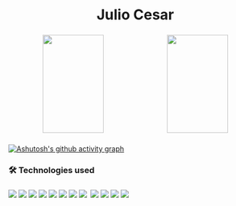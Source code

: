 <h1 align="center">Julio Cesar</h1>

###


###

<div align="center"><img width= "49%" height="195px" src="https://github-readme-streak-stats.herokuapp.com/?user=juliocesarWpedro&theme=vue-dark&hide_border=true"/><img width= "49%" height="195px" src="https://github-readme-stats.vercel.app/api/top-langs/?username=juliocesarWpedro&theme=vue-dark&show_icons=true&hide_border=true&layout=compact"/></div>

###

[![Ashutosh's github activity graph](https://github-readme-activity-graph.vercel.app/graph?username=JuliocesarWpedro&bg_color=211f1f&color=ffffff&line=00ff66&point=80ff80&area=true&hide_border=true)](https://github.com/ashutosh00710/github-readme-activity-graph)

###

<h3 align="left">🛠 Technologies used</h3>

###

<div align="left">
  <img src="https://img.shields.io/badge/HTML5-E34F26?style=for-the-badge&logo=html5&logoColor=white" />
   <img src="https://img.shields.io/badge/CSS3-1572B6?style=for-the-badge&logo=css3&logoColor=white" />
    <img src="https://img.shields.io/badge/JavaScript-323330?style=for-the-badge&logo=javascript&logoColor=F7DF1E" />
     <img src="https://img.shields.io/badge/TypeScript-007ACC?style=for-the-badge&logo=typescript&logoColor=white" />
  <img src="https://img.shields.io/badge/React-20232A?style=for-the-badge&logo=react&logoColor=61DAFB" />
      <img src="https://img.shields.io/badge/Redux-593D88?style=for-the-badge&logo=redux&logoColor=white" />
       <img src="https://img.shields.io/badge/Node.js-43853D?style=for-the-badge&logo=node.js&logoColor=white" />
        <img src="https://img.shields.io/badge/Express.js-404D59?style=for-the-badge" /> <img src="" />
         <img src="https://img.shields.io/badge/PHP-777BB4?style=for-the-badge&logo=php&logoColor=white" />
          <img src="https://img.shields.io/badge/Wordpress-21759B?style=for-the-badge&logo=wordpress&logoColor=white" />
           <img src="https://img.shields.io/badge/Sass-CC6699?style=for-the-badge&logo=sass&logoColor=white" />
      <img src="https://img.shields.io/badge/Tailwind_CSS-38B2AC?style=for-the-badge&logo=tailwind-css&logoColor=white" />
</div>



